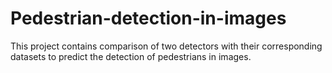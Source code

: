 # Pedestrian-detection-in-images
This project contains comparison of two detectors with their corresponding datasets to predict the detection of pedestrians in images.

